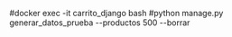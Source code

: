 #docker exec -it carrito_django bash
#python manage.py generar_datos_prueba --productos 500 --borrar